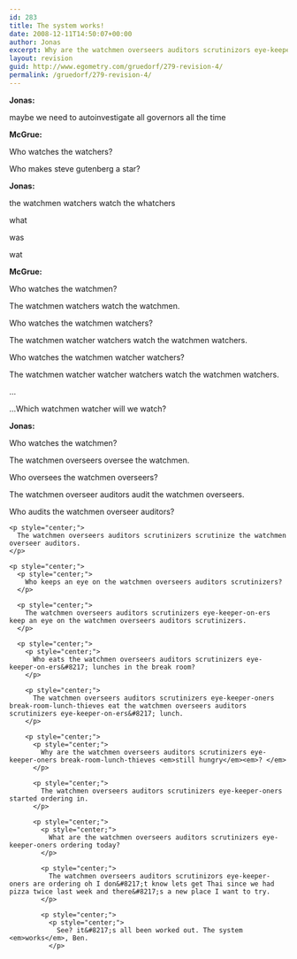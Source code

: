 ```yaml
---
id: 283
title: The system works!
date: 2008-12-11T14:50:07+00:00
author: Jonas
excerpt: Why are the watchmen overseers auditors scrutinizors eye-keeper-oners break-room-lunch-thieves still hungry?
layout: revision
guid: http://www.egometry.com/gruedorf/279-revision-4/
permalink: /gruedorf/279-revision-4/
---
```

<p style="center;">
  <strong>Jonas: </strong>
</p>

<p style="center;">
  maybe we need to autoinvestigate all governors all the time
</p>

<p style="center;">
  <strong>McGrue: </strong>
</p>

<p style="center;">
  Who watches the watchers?
</p>

<p style="center;">
  Who makes steve gutenberg a star?
</p>

<p style="center;">
  <strong>Jonas: </strong>
</p>

<p style="center;">
  the watchmen watchers watch the whatchers
</p>

<p style="center;">
  what
</p>

<p style="center;">
  was
</p>

<p style="center;">
  wat
</p>

<p style="center;">
  <strong>McGrue: </strong>
</p>

<p style="center;">
  Who watches the watchmen?
</p>

<p style="center;">
  The watchmen watchers watch the watchmen.
</p>

<p style="center;">
  Who watches the watchmen watchers?
</p>

<p style="center;">
  The watchmen watcher watchers watch the watchmen watchers.
</p>

<p style="center;">
  Who watches the watchmen watcher watchers?
</p>

<p style="center;">
  The watchmen watcher watcher watchers watch the watchmen watchers.
</p>

<p style="center;">
  &#8230;
</p>

<p style="center;">
  &#8230;Which watchmen watcher will we watch?
</p>

<p style="center;">
  <strong>Jonas: </strong>
</p>

<p style="center;">
  Who watches the watchmen?
</p>

<p style="center;">
  The watchmen overseers oversee the watchmen.
</p>

<p style="center;">
  <p style="center;">
    Who oversees the watchmen overseers?
  </p>
  
  <p style="center;">
    The watchmen overseer auditors audit the watchmen overseers.
  </p>
  
  <p style="center;">
    <p style="center;">
      Who audits the watchmen overseer auditors?
    </p>
    
    <p style="center;">
      The watchmen overseers auditors scrutinizers scrutinize the watchmen overseer auditors.
    </p>
    
    <p style="center;">
      <p style="center;">
        Who keeps an eye on the watchmen overseers auditors scrutinizers?
      </p>
      
      <p style="center;">
        The watchmen overseers auditors scrutinizers eye-keeper-on-ers keep an eye on the watchmen overseers auditors scrutinizers.
      </p>
      
      <p style="center;">
        <p style="center;">
          Who eats the watchmen overseers auditors scrutinizers eye-keeper-on-ers&#8217; lunches in the break room?
        </p>
        
        <p style="center;">
          The watchmen overseers auditors scrutinizers eye-keeper-oners break-room-lunch-thieves eat the watchmen overseers auditors scrutinizers eye-keeper-on-ers&#8217; lunch.
        </p>
        
        <p style="center;">
          <p style="center;">
            Why are the watchmen overseers auditors scrutinizers eye-keeper-oners break-room-lunch-thieves <em>still hungry</em><em>? </em>
          </p>
          
          <p style="center;">
            The watchmen overseers auditors scrutinizers eye-keeper-oners started ordering in.
          </p>
          
          <p style="center;">
            <p style="center;">
              What are the watchmen overseers auditors scrutinizers eye-keeper-oners ordering today?
            </p>
            
            <p style="center;">
              The watchmen overseers auditors scrutinizors eye-keeper-oners are ordering oh I don&#8217;t know lets get Thai since we had pizza twice last week and there&#8217;s a new place I want to try.
            </p>
            
            <p style="center;">
              <p style="center;">
                See? it&#8217;s all been worked out. The system <em>works</em>, Ben.
              </p>